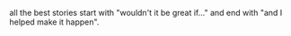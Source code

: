 all the best stories start with "wouldn't it be great if..." and end with "and I helped make it happen".
